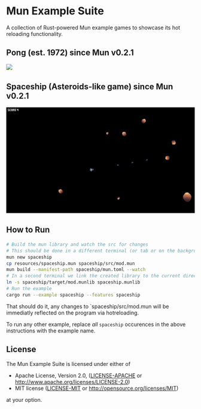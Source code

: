 # Mun Example Suite

A collection of Rust-powered Mun example games to showcase its hot reloading functionality.

## Pong (est. 1972) since Mun v0.2.1

![](images/pong.png)

## Spaceship (Asteroids-like game) since Mun v0.2.1

![](images/spaceship.png)

## How to Run
```sh
# Build the mun library and watch the src for changes
# This should be done in a different terminal (or tab or on the background)
mun new spaceship
cp resources/spaceship.mun spaceship/src/mod.mun
mun build --manifest-path spaceship/mun.toml --watch
# In a second terminal we link the created library to the current directory and rename it properly.
ln -s spaceship/target/mod.munlib spaceship.munlib
# Run the example
cargo run --example spaceship --features spaceship
```

That should do it, any changes to `spaceship/src/mod.mun will be immediatly reflected on the program via hotreloading.

To run any other example, replace *all* `spaceship` occurences in the above instructions with the example name.

## License

The Mun Example Suite is licensed under either of

 * Apache License, Version 2.0, ([LICENSE-APACHE](LICENSE-APACHE) or
   http://www.apache.org/licenses/LICENSE-2.0)
 * MIT license ([LICENSE-MIT](LICENSE-MIT) or
   http://opensource.org/licenses/MIT)

 at your option.
